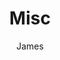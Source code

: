 ---
title: Misc
author: James
layout: category
cat_name: misc
permalink: /misc/
menu_order: 50
cat_logo: headshot.png
exclude: true
---